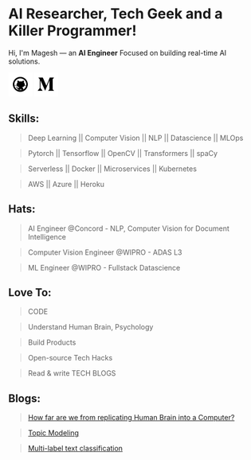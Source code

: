 [2.1]: https://github.com/MageshDominator/MageshDominator/blob/master/assets/github.png (github)
[4.1]: https://github.com/MageshDominator/MageshDominator/blob/master/assets/medium.png (medium)


[2]: https://www.github.com/MageshDominator
[4]: http://www.medium.com/@MageshDominator

# AI Researcher, Tech Geek and a Killer Programmer!

Hi, I'm Magesh — an **AI Engineer** Focused on building real-time AI solutions.

[![github MageshDominator][2.1]][2]
[![medium MageshDominator][4.1]][4]


## Skills:

> Deep Learning || Computer Vision || NLP || Datascience || MLOps

> Pytorch || Tensorflow || OpenCV || Transformers || spaCy  

> Serverless || Docker || Microservices || Kubernetes

> AWS || Azure || Heroku


## Hats:

> AI Engineer @Concord - NLP, Computer Vision for Document Intelligence

> Computer Vision Engineer @WIPRO - ADAS L3

> ML Engineer @WIPRO - Fullstack Datascience


## Love To:

> CODE

> Understand Human Brain, Psychology

> Build Products

> Open-source Tech Hacks

> Read & write TECH BLOGS

## Blogs:
> [How far are we from replicating Human Brain into a Computer?](https://medium.com/technovators/how-far-are-we-from-replicating-human-brain-into-a-computer-7bd346dead3)

> [Topic Modeling](https://medium.com/@MageshDominator/topic-modeling-art-of-storytelling-in-nlp-4dc83e96a987)

> [Multi-label text classification](https://medium.com/@MageshDominator/machine-learning-based-multi-label-text-classification-9a0e17f88bb4)

